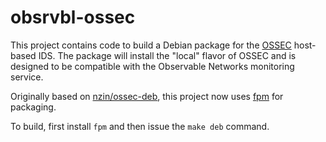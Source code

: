 # obsrvbl-ossec

This project contains code to build a Debian package for the [OSSEC](http://www.ossec.net/) host-based IDS.
The package will install the "local" flavor of OSSEC and is designed to be compatible with the Observable Networks monitoring service.

Originally based on [nzin/ossec-deb](https://github.com/nzin/ossec-deb), this project now uses [fpm](https://github.com/jordansissel/fpm) for packaging.

To build, first install `fpm` and then issue the `make deb` command.
